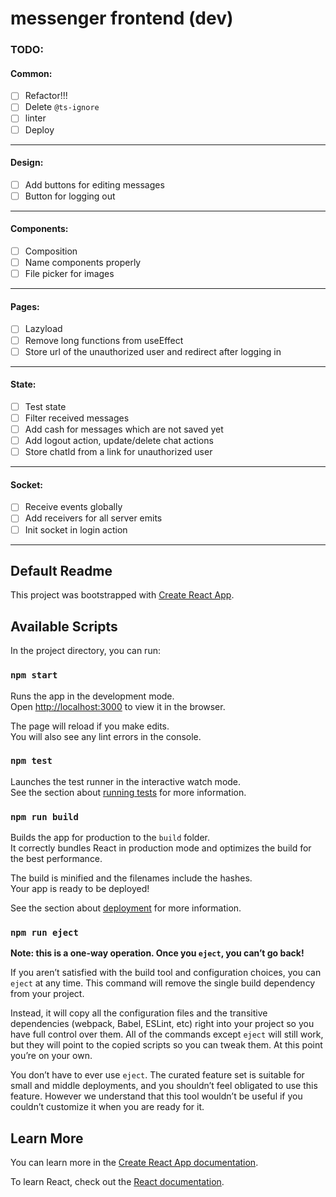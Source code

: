 # messenger frontend (dev)

### TODO:

#### Common: 
- [ ] Refactor!!!
- [ ] Delete `@ts-ignore`
- [ ] linter
- [ ] Deploy
---
#### Design:
- [ ] Add buttons for editing messages
- [ ] Button for logging out
---
#### Components:
- [ ] Composition
- [ ] Name components properly
- [ ] File picker for images
---
#### Pages: 
- [ ] Lazyload
- [ ] Remove long functions from useEffect
- [ ] Store url of the unauthorized user and redirect after logging in
---
#### State:
- [ ] Test state
- [ ] Filter received messages
- [ ] Add cash for messages which are not saved yet
- [ ] Add logout action, update/delete chat actions
- [ ] Store chatId from a link for unauthorized user
---
#### Socket:
- [ ] Receive events globally
- [ ] Add receivers for all server emits
- [ ] Init socket in login action
---

Default Readme
---
This project was bootstrapped with [Create React App](https://github.com/facebook/create-react-app).

## Available Scripts

In the project directory, you can run:

### `npm start`

Runs the app in the development mode.<br />
Open [http://localhost:3000](http://localhost:3000) to view it in the browser.

The page will reload if you make edits.<br />
You will also see any lint errors in the console.

### `npm test`

Launches the test runner in the interactive watch mode.<br />
See the section about [running tests](https://facebook.github.io/create-react-app/docs/running-tests) for more information.

### `npm run build`

Builds the app for production to the `build` folder.<br />
It correctly bundles React in production mode and optimizes the build for the best performance.

The build is minified and the filenames include the hashes.<br />
Your app is ready to be deployed!

See the section about [deployment](https://facebook.github.io/create-react-app/docs/deployment) for more information.

### `npm run eject`

**Note: this is a one-way operation. Once you `eject`, you can’t go back!**

If you aren’t satisfied with the build tool and configuration choices, you can `eject` at any time. This command will remove the single build dependency from your project.

Instead, it will copy all the configuration files and the transitive dependencies (webpack, Babel, ESLint, etc) right into your project so you have full control over them. All of the commands except `eject` will still work, but they will point to the copied scripts so you can tweak them. At this point you’re on your own.

You don’t have to ever use `eject`. The curated feature set is suitable for small and middle deployments, and you shouldn’t feel obligated to use this feature. However we understand that this tool wouldn’t be useful if you couldn’t customize it when you are ready for it.

## Learn More

You can learn more in the [Create React App documentation](https://facebook.github.io/create-react-app/docs/getting-started).

To learn React, check out the [React documentation](https://reactjs.org/).
